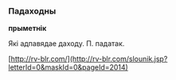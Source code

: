 ### Падаходны
**прыметнік**

Які адпавядае даходу. П. падатак.

<a rel="author">[http://rv-blr.com/](http://rv-blr.com/slounik.jsp?letterId=0&maskId=0&pageId=2014)</a>
